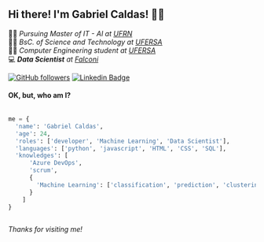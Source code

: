 ## Hi there! I'm Gabriel Caldas!  👨‍💻

👨‍💻 *Pursuing Master of IT - AI at [UFRN](https://ufrn.br)*   
👨‍🎓 *BsC. of Science and Technology at [UFERSA](https://ufersa.edu.br)*  
👨‍💻 *Computer Engineering student at [UFERSA](https://ufersa.edu.br)*  
💻 ***Data Scientist** at [Falconi](https://landing.falconi.com/)*  

[![GitHub followers](https://img.shields.io/github/followers/gabrielgcbs?label=Follow&style=social)](https://github.com/gabrielgcbs)
[![Linkedin Badge](https://img.shields.io/badge/-LinkedIn-blue?style=flat-square&logo=Linkedin&logoColor=white&link=LINK_LINKEDIN)](https://www.linkedin.com/in/gabriel-caldas-barros/)  

#### OK, but, who am I?

``` python

me = {
  'name': 'Gabriel Caldas',
  'age': 24,
  'roles': ['developer', 'Machine Learning', 'Data Scientist'],
  'languages': ['python', 'javascript', 'HTML', 'CSS', 'SQL'],
  'knowledges': [
      'Azure DevOps', 
      'scrum', 
      {
        'Machine Learning': ['classification', 'prediction', 'clustering']
      }
    ]
}
    
```

*Thanks for visiting me!*
